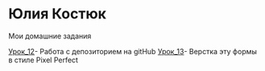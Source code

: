 # Юлия Костюк
Мои домашние задания


[Урок_12](https://yuliyakastsiuk.github.io/Lesson_12/github/src/ "Мое Д/З")- Работа с депозиторием на gitHub 
[Урок_13](https://yuliyakastsiuk.github.io/Lesson_13/Project_Lesson_13/src/ "Мое Д/З")- Верстка эту формы в стиле Pixel Perfect
